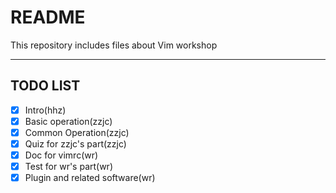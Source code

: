 # README

This repository includes files about Vim workshop

---

## TODO LIST

- [x] Intro(hhz)
- [x] Basic operation(zzjc)
- [x] Common Operation(zzjc)
- [x] Quiz for zzjc's part(zzjc)
- [x] Doc for vimrc(wr)
- [x] Test for wr's part(wr)
- [x] Plugin and related software(wr)

